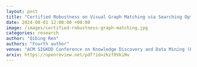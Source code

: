 ```yaml
---
layout: post
title: "Certified Robustness on Visual Graph Matching via Searching Optimal Smoothing Range"
date: 2024-08-01 12:00:00 +00:00
image: /images/certified-robustness-graph-matching.jpg
categories: research
author: "Qibing Ren"
authors: "Fourth author"
venue: "ACM SIGKDD Conference on Knowledge Discovery and Data Mining (KDD)"
arxiv: https://openreview.net/pdf?id=zkzf0VkiNv
---
```

